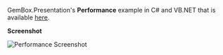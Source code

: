 GemBox.Presentation's **Performance** example in C# and VB.NET that is available [here](https://www.gemboxsoftware.com/presentation/examples/c-sharp-vb-net-powerpoint-performance/1501).

**Screenshot**

![Performance Screenshot](https://www.gemboxsoftware.com/Presentation/Examples/Content/Performance/Performance/Performance.png)